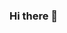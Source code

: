 ### Hi there 👋

<!--
**nadeeshapathiraja/nadeeshapathiraja** is a ✨ _special_ ✨ repository because its `README.md` (this file) appears on your GitHub profile.

Here are some ideas to get you started:

- 🔭 I’m currently working on ... Ceylanco Tech(Pvt)Ltd
- 🌱 I’m currently learning ... Flutter Mobile App development
- 👯 I’m looking to collaborate on ... Mobile app development
- 🤔 I’m looking for help with ...
- 💬 Ask me about ...
- 📫 How to reach me: ...
- 😄 Pronouns: ...
- ⚡ Fun fact: ...
-->
